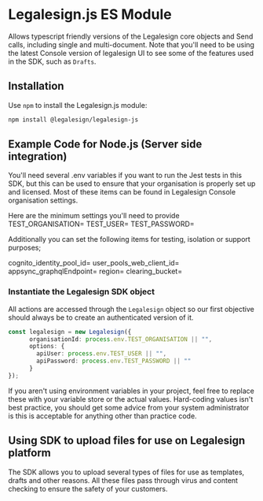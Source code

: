 # Legalesign.js ES Module

Allows typescript friendly versions of the Legalesign core objects and Send calls, including single and multi-document. Note
that you'll need to be using the latest Console version of legalesign UI to see some of the features used in the SDK, such
as `Drafts`.

## Installation

Use `npm` to install the Legalesign.js module:

```sh
npm install @legalesign/legalesign-js
```

## Example Code for Node.js (Server side integration)

You'll need several .env variables if you want to run the Jest tests in this SDK, but
this can be used to ensure that your organisation is properly set up and licensed. Most
of these items can be found in Legalesign Console organisation settings.

Here are the minimum settings you'll need to provide
TEST_ORGANISATION=<Organisation UUID>
TEST_USER=<Usually an email address of the user account to use for SDK API  calls>
TEST_PASSWORD=<The password of the API call user>

Additionally you can set the following items for testing, isolation or support purposes;

cognito_identity_pool_id=<overrides the deault>
user_pools_web_client_id=<overrides the deault>
appsync_graphqlEndpoint=<overrides the deault>
region=<overrides the deault>
clearing_bucket=<overrides the deault>

### Instantiate the Legalesign SDK object

All actions are accessed through the `Legalesign` object so our first objective should
always be to create an authenticated version of it.

```typescript
const legalesign = new Legalesign({
      organisationId: process.env.TEST_ORGANISATION || "",
      options: {
        apiUser: process.env.TEST_USER || "",
        apiPassword: process.env.TEST_PASSWORD || ""
      }
});
```

If you aren't using environment variables in your project, feel free to replace these with 
your variable store or the actual values. Hard-coding values isn't best practice, you should 
get some advice from your system administrator is this is acceptable for anything other 
than practice code.

## Using SDK to upload files for use on Legalesign platform

The SDK allows you to upload several types of files for use as templates, drafts and other reasons. All these
files pass through virus and content checking to ensure the safety of your customers.
